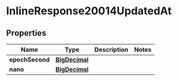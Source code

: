

# InlineResponse20014UpdatedAt

## Properties

Name | Type | Description | Notes
------------ | ------------- | ------------- | -------------
**epochSecond** | [**BigDecimal**](BigDecimal.md) |  | 
**nano** | [**BigDecimal**](BigDecimal.md) |  | 



